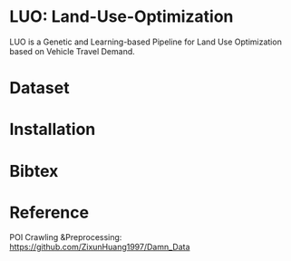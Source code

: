 # LUO: Land-Use-Optimization
LUO is a Genetic and Learning-based Pipeline for Land Use Optimization based on Vehicle Travel Demand.

# Dataset

# Installation

# Bibtex

# Reference
POI Crawling &Preprocessing: https://github.com/ZixunHuang1997/Damn_Data
